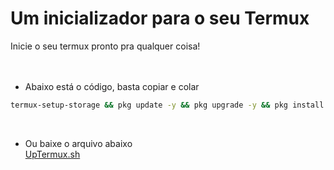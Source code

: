 # Um inicializador para o seu Termux
Inicie o seu termux pronto pra qualquer coisa!
<br><br><br>
- Abaixo está o código, basta copiar e colar
```bash
termux-setup-storage && pkg update -y && pkg upgrade -y && pkg install python3 wget git nano
```
<br>

- Ou baixe o arquivo abaixo<br>
[UpTermux.sh](https://www.google.com)
